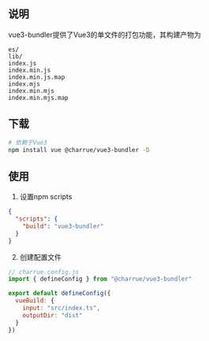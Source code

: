 ## 说明

vue3-bundler提供了Vue3的单文件的打包功能，其构建产物为
```
es/
lib/
index.js
index.min.js
index.min.js.map
index.mjs
index.min.mjs
index.min.mjs.map
```


## 下载
``` bash
# 依赖于Vue3
npm install vue @charrue/vue3-bundler -D
```

## 使用

1. 设置npm scripts
``` json
{
  "scripts": {
    "build": "vue3-bundler"
  }
}
```

2. 创建配置文件
``` js
// charrue.config.js
import { defineConfig } from "@charrue/vue3-bundler"

export default defineConfig({
  vueBuild: {
    input: "src/index.ts",
    outputDir: "dist"
  }
})
```
